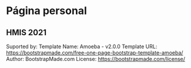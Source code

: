 # Página personal
## HMIS 2021


Suported by:
Template Name: Amoeba - v2.0.0
Template URL: https://bootstrapmade.com/free-one-page-bootstrap-template-amoeba/
Author: BootstrapMade.com
License: https://bootstrapmade.com/license/
